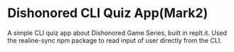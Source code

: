 # Dishonored CLI Quiz App(Mark2)
   
 A simple CLI quiz app about Dishonored Game Series, built in replt.it. Used the realine-sync npm package to read input of user directly from the CLI.
